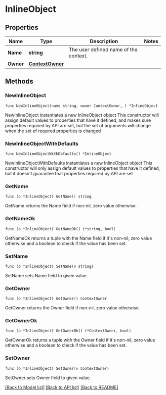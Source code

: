 # InlineObject

## Properties

Name | Type | Description | Notes
------------ | ------------- | ------------- | -------------
**Name** | **string** | The user defined name of the context. | 
**Owner** | [**ContextOwner**](ContextOwner.md) |  | 

## Methods

### NewInlineObject

`func NewInlineObject(name string, owner ContextOwner, ) *InlineObject`

NewInlineObject instantiates a new InlineObject object
This constructor will assign default values to properties that have it defined,
and makes sure properties required by API are set, but the set of arguments
will change when the set of required properties is changed

### NewInlineObjectWithDefaults

`func NewInlineObjectWithDefaults() *InlineObject`

NewInlineObjectWithDefaults instantiates a new InlineObject object
This constructor will only assign default values to properties that have it defined,
but it doesn't guarantee that properties required by API are set

### GetName

`func (o *InlineObject) GetName() string`

GetName returns the Name field if non-nil, zero value otherwise.

### GetNameOk

`func (o *InlineObject) GetNameOk() (*string, bool)`

GetNameOk returns a tuple with the Name field if it's non-nil, zero value otherwise
and a boolean to check if the value has been set.

### SetName

`func (o *InlineObject) SetName(v string)`

SetName sets Name field to given value.


### GetOwner

`func (o *InlineObject) GetOwner() ContextOwner`

GetOwner returns the Owner field if non-nil, zero value otherwise.

### GetOwnerOk

`func (o *InlineObject) GetOwnerOk() (*ContextOwner, bool)`

GetOwnerOk returns a tuple with the Owner field if it's non-nil, zero value otherwise
and a boolean to check if the value has been set.

### SetOwner

`func (o *InlineObject) SetOwner(v ContextOwner)`

SetOwner sets Owner field to given value.



[[Back to Model list]](../README.md#documentation-for-models) [[Back to API list]](../README.md#documentation-for-api-endpoints) [[Back to README]](../README.md)



